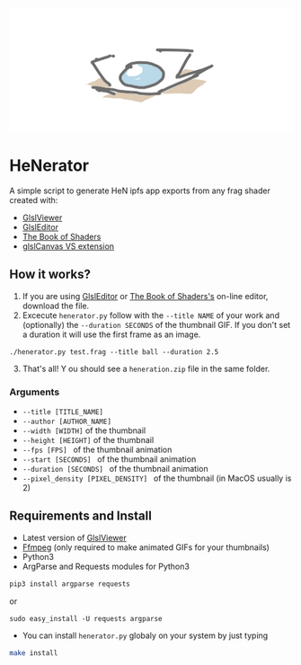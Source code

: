 ![](.github/thumbnail.gif)

# HeNerator 
A simple script to generate HeN ipfs app exports from any frag shader created with:

- [GlslViewer](https://github.com/patriciogonzalezvivo/glslViewer)
- [GlslEditor](http://patriciogonzalezvivo.github.io/glslEditor/)
- [The Book of Shaders](https://editor.thebookofshaders.com/)
- [glslCanvas VS extension](https://marketplace.visualstudio.com/items?itemName=circledev.glsl-canvas)

## How it works?

1. If you are using [GlslEditor](http://patriciogonzalezvivo.github.io/glslEditor/) or [The Book of Shaders's](https://editor.thebookofshaders.com/) on-line editor, download the file.
2. Excecute `henerator.py` follow with the `--title NAME` of your work and (optionally) the ```--duration SECONDS``` of the thumbnail GIF. If you don't set a duration it will use the first frame as an image.

```
./henerator.py test.frag --title ball --duration 2.5
```

3. That's all! Y ou should see a `heneration.zip` file in the same folder.

### Arguments 

* `--title [TITLE_NAME]`
* `--author [AUTHOR_NAME]` 
* `--width [WIDTH]` of the thumbnail
* `--height [HEIGHT]` of the thumbnail
* `--fps [FPS] ` of the thumbnail animation
* `--start [SECONDS] ` of the thumbnail animation
* `--duration [SECONDS] ` of the thumbnail animation
* `--pixel_density [PIXEL_DENSITY] ` of the thumbnail (in MacOS usually is 2)

## Requirements and Install

* Latest version of [GlslViewer](https://github.com/patriciogonzalezvivo/glslViewer/wiki/Compiling)
* [Ffmpeg](https://ffmpeg.org/download.html) (only required to make animated GIFs for your thumbnails)
* Python3 
* ArgParse and Requests modules for Python3 
 
```bash
pip3 install argparse requests
```

or 

```
sudo easy_install -U requests argparse
```

* You can install `henerator.py` globaly on your system by just typing 
```bash
make install
```

